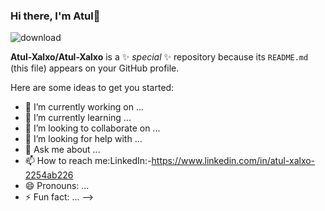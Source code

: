 ### Hi there, I'm Atul👋

![download](https://github.com/Atul-Xalxo/Atul-Xalxo/assets/144574009/2dfcf0bd-e7bb-4ebd-a75a-b963e37cd781)


**Atul-Xalxo/Atul-Xalxo** is a ✨ _special_ ✨ repository because its `README.md` (this file) appears on your GitHub profile.

Here are some ideas to get you started:

- 🔭 I’m currently working on ...
- 🌱 I’m currently learning ...
- 👯 I’m looking to collaborate on ...
- 🤔 I’m looking for help with ...
- 💬 Ask me about ...
- 📫 How to reach me:LinkedIn:-https://www.linkedin.com/in/atul-xalxo-2254ab226
- 😄 Pronouns: ...
- ⚡ Fun fact: ...
-->
